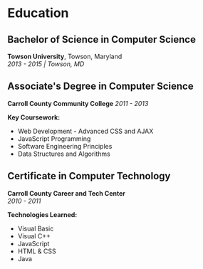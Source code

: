 # Education

## Bachelor of Science in Computer Science

**Towson University**, Towson, Maryland  
_2013 - 2015 | Towson, MD_

## Associate's Degree in Computer Science

**Carroll County Community College**
_2011 - 2013_

**Key Coursework:**

- Web Development - Advanced CSS and AJAX
- JavaScript Programming
- Software Engineering Principles
- Data Structures and Algorithms

## Certificate in Computer Technology

**Carroll County Career and Tech Center**  
_2010 - 2011_

**Technologies Learned:**

- Visual Basic
- Visual C++
- JavaScript
- HTML & CSS
- Java
